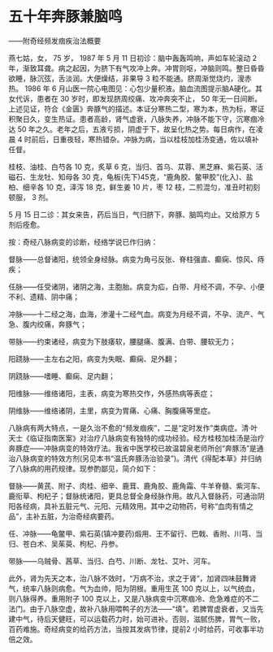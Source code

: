 # 五十年奔豚兼脑鸣

——附奇经频发痼疾治法概要

燕七姑，女， 75 岁， 1987 年 5 月 11 日初诊：脑中轰轰鸣响，声如车轮滚动 2 年，渐致耳聋。病之起因，为脐下有气攻冲上奔。冲胃则呕，冲脑则鸣。整日昏昏欲睡，脉沉弦，舌淡润。大便燥结，非果导 3 粒不能通。脐周渐觉烧灼，溲赤热。 1986 年 6 月山医一院心电图见：心包少量积液。脑血流图提示脑A硬化。其女代诉，患者在 30 岁时，即发现脐周绞痛、攻冲奔突不止， 50 年无一日间断。上述见证，符合《金匮》奔豚气的描述。本证分寒热二型，寒为本，热为标，寒证积聚日久，变生热证。患者高龄，肾气虚衰，八脉失养，冲脉不能下守，沉寒痼冷达 50 年之久。老年之后，五液亏损，阴虚于下，故呈化热之势。每日病作，在凌晨 4 时前后，日重夜轻，寒热错杂。冲脉为病，当以桂枝加桂汤变通，佐以填补任督。

桂枝、油桂、白芍各 10 克，炙草 6 克，当归、首乌、苁蓉、黑芝麻、紫石英、活磁石、生龙牡、知母各 30 克，龟板(先下)45克，“鹿角胶、鳖甲胶”(化入)、盐柏、细辛各 10 克，泽泻 18 克，鲜生姜 10 片，枣 12 枝，二煎混匀，准丑时初刻顿服， 3 剂。

5 月 15 日二诊：其女来告，药后当日，气归脐下，奔豚、脑鸣均止。又给原方 5 剂后痊愈。

按：奇经八脉病变的诊断，经络学说已作归纳：

督脉——总督诸阳，统领全身经脉。病变为角弓反张、脊柱强直、癫痫、惊风、痔疾；

任脉——任受诸阴，诸阴之海，主胞胎。病变为疝，白带、月经不调，不孕、小便不利、遗精、阴中痛；

冲脉——十二经之海，血海，渗灌十二经气血。病变为月经不调，不孕、流产、气急、腹内绞痛，奔豚气；

带脉——约束诸经，病变为下肢痿软，腰腿痛、腹满、白带、腰软无力；

阳跷脉——主左右之阳，病变为失眠、癫痫、足外翻；

阴跷脉——嗜睡、癫痫、足内翻；

阳维脉——维络诸阳，主表，病变为寒热交作，外感热病等表症；

阴维脉——维络诸阴，主里，病变为胃痛、心痛、胸腹痛等里症。

八脉病有两大特点，一是久治不愈的“频发痼疾”，二是“定时发作”类病症。清·叶天士《临证指南医案》对治疗八脉病变有独特的成功经验。经方桂枝加桂汤是治疗奔豚症——冲脉病变的特效疗法。我省中医学校已故温碧泉老师所创“奔豚汤”是通治八脉病变的特效方剂(另见本书“温氏奔豚汤治验录”)。清代《得配本草》并归纳了八脉病的用药规律。现参酌鄙见，简介如下：

督脉——黄芪、附子、肉桂、细辛、鹿茸、鹿角胶、鹿角霜、牛羊脊髓、紫河车、鹿衔草、枸杞子；督脉统诸阳，更具总督全身经脉作用。故凡入督脉药，可通治阴阳各经病，具补五脏元气、元阳、元精效用。其中之动物药，号称“血肉有情之品”，主补五脏，为治奇经病要药。

任、冲脉——龟鳖甲、紫石英(镇冲要药)煅用、王不留行、巴戟、香附、川芎、当归、苍白术、吴茱萸、枸杞、丹参。

带脉——乌贼骨、茜草、当归、白芍、川断、龙牡、艾叶、河车。

此外，肾为先天之本，治八脉不效时，“万病不治，求之于肾”，加肾四味鼓舞肾气，统率八脉则病愈。气为血帅，阳为阴根。重用生芪 100 克以上，以气统血，则八脉得养。重用附子 100 克以上，又是八脉病变中沉寒痼冷、危急难症的不二法门。由于八脉空虚，故补八脉用喂鸭子的方法——“填”。若脾胃虚衰者，又当先建中气，待后天健旺，可以运载药力时，始可进补。否则，滋腻伤脾，胃气一败，百药难施。奇经病变的给药方法，当按其发病节律，提前2 小时给药，可收事半功倍之效。